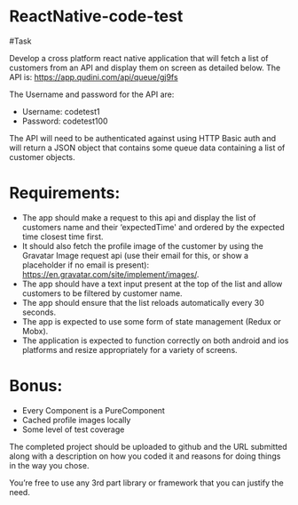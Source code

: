 # ReactNative-code-test

#Task

Develop a cross platform react native application that will fetch a list of customers from an API and display them on screen as detailed below. 
The API is: https://app.qudini.com/api/queue/gj9fs

The Username and password for the API are: 
- Username: codetest1
- Password: codetest100

The API will need to be authenticated against using HTTP Basic auth and will return a JSON object that contains some queue data containing a list of customer objects. 

# Requirements: 
-  The app should make a request to this api and display the list of customers name and their ‘expectedTime' and ordered by the expected time closest time first.
-  It should also fetch the profile image of the customer by using the Gravatar Image request api (use their email for this, or show a placeholder if no email is present): https://en.gravatar.com/site/implement/images/.
-  The app should have a text input present at the top of the list and allow customers to be filtered by customer name.
-  The app should ensure that the list reloads automatically every 30 seconds. 
-  The app is expected to use some form of state management (Redux or Mobx).
-  The application is expected to function correctly on both android and ios platforms and resize appropriately for a variety of screens.

# Bonus:
- Every Component is a PureComponent
- Cached profile images locally
- Some level of test coverage

The completed project should be uploaded to github and the URL submitted along with a description on how you coded it and reasons for doing things in the way you chose. 

You’re free to use any 3rd part library or framework that you can justify the need.
